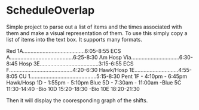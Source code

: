 ScheduleOverlap
===============

Simple project to parse out a list of items and the times associated with them and make a visual representation of them.
To use this simply copy a list of items into the text box. It supports many formats.

Red 1A.........................................6:05-8:55
ECS A..........................................6:25-8:30
Am Hosp Via................................6:30-8:45
Hosp 3E.......................................3:15-6:55
ECS F..........................................4:20-6:30
Hawk/Hosp 1E.............................4:55-8:05
CU 1............................................5:15-8:30
Pent 1F - 4:10pm - 6:45pm
Hawk/Hosp 1D - 1:55pm - 5:10pm
Blue 5D - 7:30am - 11:00am
-Blue 5C 11:30-14:40
-Bio 10D 15:20-18:30
-Bio 10E 18:20-21:30

Then it will display the cooresponding graph of the shifts.
